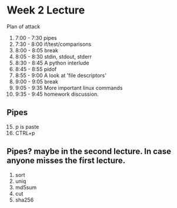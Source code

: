 # Week 2 Lecture
Plan of attack
1. 7:00 - 7:30 pipes
2. 7:30 - 8:00 if/test/comparisons
3. 8:00 - 8:05 break
4. 8:05 - 8:30 stdin, stdout, stderr
5. 8:30 - 8:45 A python interlude
6. 8:45 - 8:55 pidof
7. 8:55 - 9:00 A look at 'file descriptors'
8. 9:00 - 9:05 break
9. 9:05 - 9:35 More important linux commands
10. 9:35 - 9:45 homework discussion.

## Pipes
15. p is paste
16. CTRL+p  

## Pipes? maybe in the second lecture. In case anyone misses the first lecture.
1. sort
2. uniq
3. md5sum
4. cut
5. sha256


